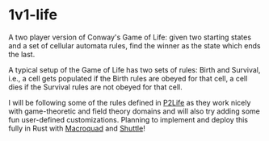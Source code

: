 # 1v1-life
A two player version of Conway's Game of Life: given two starting states and a set of cellular automata rules, find the winner as the state which ends the last. 

A typical setup of the Game of Life has two sets of rules: Birth and Survival, i.e., a cell gets populated if the Birth rules are obeyed for that cell, a cell dies if the Survival rules are not obeyed for that cell. 

I will be following some of the rules defined in [P2Life](https://arxiv.org/pdf/cond-mat/0207679) as they work nicely with game-theoretic and field theory domains and will also try adding some fun user-defined customizations. Planning to implement and deploy this fully in Rust with [Macroquad](https://macroquad.rs/) and [Shuttle](https://www.shuttle.rs/)!
